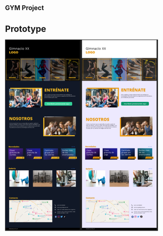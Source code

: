 ## GYM Project

# Prototype

[![](/assets/prototype.png)](https://www.figma.com/file/aHGjUULa7GOqp8Xm1Q081n/Gym?node-id=0%3A1)
